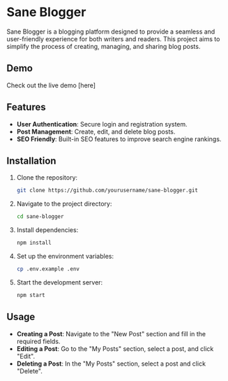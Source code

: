 # Sane Blogger

Sane Blogger is a blogging platform designed to provide a seamless and user-friendly experience for both writers and readers. This project aims to simplify the process of creating, managing, and sharing blog posts.


## Demo

Check out the live demo [here]

## Features

- **User Authentication**: Secure login and registration system.
- **Post Management**: Create, edit, and delete blog posts.
- **SEO Friendly**: Built-in SEO features to improve search engine rankings.

## Installation

1. Clone the repository:
    ```bash
    git clone https://github.com/yourusername/sane-blogger.git
    ```
2. Navigate to the project directory:
    ```bash
    cd sane-blogger
    ```
3. Install dependencies:
    ```bash
    npm install
    ```
4. Set up the environment variables:
    ```bash
    cp .env.example .env
    ```
5. Start the development server:
    ```bash
    npm start
    ```

## Usage

- **Creating a Post**: Navigate to the "New Post" section and fill in the required fields.
- **Editing a Post**: Go to the "My Posts" section, select a post, and click "Edit".
- **Deleting a Post**: In the "My Posts" section, select a post and click "Delete".


